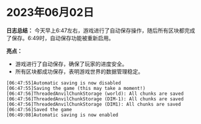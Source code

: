 # 2023年06月02日
**日志总结：**
今天早上6:47左右，游戏进行了自动保存操作，随后所有区块都完成了保存。6:49时，自动保存功能被重新启用。

**亮点：**
- 游戏进行了自动保存，确保了玩家的进度安全。
- 所有区块都成功保存，表明游戏世界的数据管理稳定。
```
[06:47:55]Automatic saving is now disabled
[06:47:55]Saving the game (this may take a moment!)
[06:47:56]ThreadedAnvilChunkStorage (world): All chunks are saved
[06:47:56]ThreadedAnvilChunkStorage (DIM-1): All chunks are saved
[06:47:56]ThreadedAnvilChunkStorage (DIM1): All chunks are saved
[06:47:56]Saved the game
[06:49:08]Automatic saving is now enabled
```
